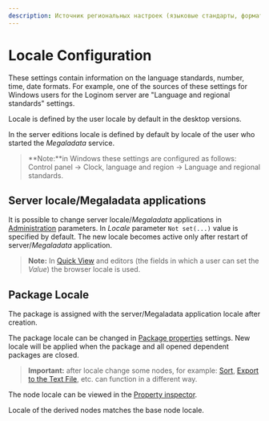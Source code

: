 ```yaml
---
description: Источник региональных настроек (языковые стандарты, формат представления чисел, времени, даты) для сервера Loginom. Компоненты Loginom, в которых результат может зависеть от региональных настроек.
---
```

# Locale Configuration

These settings contain information on the language standards, number, time, date formats. For example, one of the sources of these settings for Windows users for the Loginom server are "Language and regional standards" settings.

Locale is defined by the user locale by default in the desktop versions.

In the server editions locale is defined by default by locale of the user who started the *Megaladata* service.

> **Note:**in Windows these settings are configured as follows: Control panel -> Clock, language and region -> Language and regional standards.

## Server locale/Megaladata applications

It is possible to change server locale/*Megaladata* applications in [Administration](./../admin/parameters.md) parameters. In *Locale* parameter `Not set(...)` value is specified by default. The new locale becomes active only after restart of server/*Megaladata* application.

> **Note:** In [Quick View](./../visualization/preview/quick-view.md) and editors (the fields in which a user can set the *Value*) the browser locale is used.

## Package Locale

The package is assigned with the server/Megaladata application locale after creation.

The package locale can be changed in [Package properties](./../interface/packages.md) settings. New locale will be applied when the package and all opened dependent packages are closed.

> **Important:** after locale change some nodes, for example: [Sort](./../processors/transformation/sorting.md), [Export to the Text File](./../integration/export/txt-csv.md), etc. can function in a different way.

The node locale can be viewed in the [Property inspector](./../interface/property-inspector.md).

Locale of the derived nodes matches the base node locale.